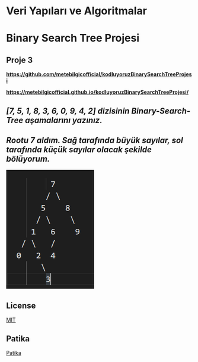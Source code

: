 # __Veri Yapıları ve Algoritmalar__
# __Binary Search Tree Projesi__
## __Proje 3__
__https://github.com/metebilgicofficial/kodluyoruzBinarySearchTreeProjesi__

__https://metebilgicofficial.github.io/kodluyoruzBinarySearchTreeProjesi/__

## ***[7, 5, 1, 8, 3, 6, 0, 9, 4, 2] dizisinin Binary-Search-Tree aşamalarını yazınız.***

## *Rootu __7__ aldım. Sağ tarafında büyük sayılar, sol tarafında küçük sayılar olacak şekilde bölüyorum.*

![](img/image.png)



## License
[MIT](https://tr.wikipedia.org/wiki/MIT_Lisans%C4%B1)
## Patika
[Patika](https://www.patika.dev/tr)